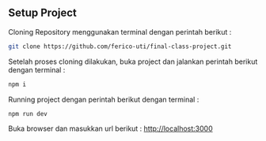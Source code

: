 ## Setup Project

Cloning Repository menggunakan terminal dengan perintah berikut :
```bash
git clone https://github.com/ferico-uti/final-class-project.git
```
Setelah proses cloning dilakukan, buka project dan jalankan perintah berikut dengan terminal :
```bash
npm i
```
Running project dengan perintah berikut dengan terminal :
```bash
npm run dev
```
Buka browser dan masukkan url berikut : [http://localhost:3000](http://localhost:3000)
